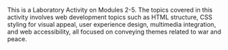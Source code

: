 This is a Laboratory Activity on Modules 2-5.
The topics covered in this activity involves web development topics such as HTML structure, CSS styling for visual appeal, user experience design, multimedia integration, and web accessibility, all focused on conveying themes related to war and peace.
